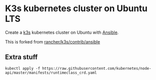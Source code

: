 # K3s kubernetes cluster on Ubuntu LTS

Create a [k3s](https://k3s.io/) kubernetes cluster on Ubuntu with
[Ansible](https://www.ansible.com/).

This is forked from
[rancher/k3s/contrib/ansible](https://github.com/rancher/k3s/tree/master/contrib/ansible)

## Extra stuff

```
kubectl apply -f https://raw.githubusercontent.com/kubernetes/node-api/master/manifests/runtimeclass_crd.yaml
```
